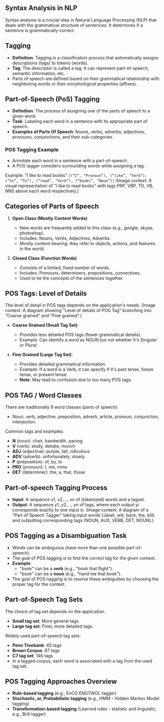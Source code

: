 ## Syntax Analysis in NLP

Syntax analysis is a crucial step in Natural Language Processing (NLP) that deals with the grammatical structure of sentences. It determines if a sentence is grammatically correct.

## Tagging

*   **Definition**: Tagging is a classification process that automatically assigns descriptions (tags) to tokens (words).
*   **Tag**: The descriptor is called a tag. It can represent part-of-speech, semantic information, etc.
*   Parts of speech are defined based on their grammatical relationship with neighboring words or their morphological properties (affixes).

## Part-of-Speech (PoS) Tagging

*   **Definition**: The process of assigning one of the parts of speech to a given word.
*   **Task**: Labeling each word in a sentence with its appropriate part of speech.
*   **Examples of Parts Of Speech**: Nouns, verbs, adverbs, adjectives, pronouns, conjunctions, and their sub-categories.

### POS Tagging Example

*   Annotate each word in a sentence with a part-of-speech.
*   A POS tagger considers surrounding words while assigning a tag.

Example: "I like to read books"
`[(“I”, “Pronoun”), (“like”, “Verb”), (“to”, “To”), (“read”, “Verb”), (“books”, “Noun”)]`
(Image context: A visual representation of "I like to read books" with tags PRP, VBP, TO, VB, NNS above each word respectively.)

## Categories of Parts of Speech

1.  **Open Class (Mostly Content Words)**
    *   New words are frequently added to this class (e.g., google, skype, photoshop).
    *   Includes: Nouns, Verbs, Adjectives, Adverbs.
    *   Mostly content-bearing: they refer to objects, actions, and features in the world.

2.  **Closed Class (Function Words)**
    *   Consists of a limited, fixed number of words.
    *   Includes: Pronouns, determiners, prepositions, connectives.
    *   Used to tie the concepts of the sentences together.

## POS Tags: Level of Details

The level of detail in POS tags depends on the application's needs.
(Image context: A diagram showing "Level of details of POS Tag" branching into "Coarse grained" and "Fine grained".)

*   **Coarse Grained (Small Tag Set)**:
    *   Provides less detailed POS tags (fewer grammatical details).
    *   Example: Can identify a word as NOUN but not whether it's Singular or Plural.

*   **Fine Grained (Large Tag Set)**:
    *   Provides detailed grammatical information.
    *   Example: If a word is a Verb, it can specify if it's past tense, future tense, or present tense.
    *   **Note**: May lead to confusion due to too many POS tags.

## POS TAG / Word Classes

There are traditionally 9 word classes (parts of speech):
*   Noun, verb, adjective, preposition, adverb, article, pronoun, conjunction, interjection.

Common tags and examples:
*   **N** (noun): chair, bandwidth, pacing
*   **V** (verb): study, debate, munch
*   **ADJ** (adjective): purple, tall, ridiculous
*   **ADV** (adverb): unfortunately, slowly
*   **P** (preposition): of, by, to
*   **PRO** (pronoun): I, me, mine
*   **DET** (determiner): the, a, that, those

## Part-of-speech Tagging Process

*   **Input**: A sequence x1, x2,..., xn of (tokenized) words and a tagset.
*   **Output**: A sequence y1, y2,..., yn of tags, where each output yi corresponds exactly to one input xi.
(Image context: A diagram of a "Part of Speech Tagger" taking input words (Janet, will, back, the, bill) and outputting corresponding tags (NOUN, AUX, VERB, DET, NOUN).)

## POS Tagging as a Disambiguation Task

*   Words can be ambiguous (have more than one possible part-of-speech).
*   The goal of POS tagging is to find the correct tag for the given context.
*   **Example**:
    *   "book" can be a **verb** (e.g., "book that flight").
    *   "book" can be a **noun** (e.g., "hand me that book").
*   The goal of POS-tagging is to resolve these ambiguities by choosing the proper tag for the context.

## Part-of-Speech Tag Sets

The choice of tag set depends on the application.
*   **Small tag set**: More general tags.
*   **Large tag set**: Finer, more detailed tags.

Widely used part-of-speech tag sets:
*   **Penn Treebank**: 45 tags
*   **Brown Corpus**: 87 tags
*   **C7 tag set**: 146 tags
*   In a tagged corpus, each word is associated with a tag from the used tag set.

## POS Tagging Approaches Overview

*   **Rule-based tagging** (e.g., EnCG ENGTWOL tagger)
*   **Stochastic, or, Probabilistic tagging** (e.g., HMM - Hidden Markov Model tagging)
*   **Transformation-based tagging** (Learned rules - statistic and linguistic; e.g., Brill tagger)
